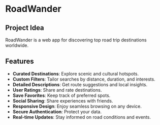 # RoadWander  

## Project Idea
RoadWander is a web app for discovering top road trip destinations worldwide.

## Features
- **Curated Destinations**: Explore scenic and cultural hotspots.
- **Custom Filters**: Tailor searches by distance, duration, and interests.
- **Detailed Descriptions**: Get route suggestions and local insights.
- **User Ratings**: Share and rate destinations.
- **Save Favorites**: Keep track of preferred spots.
- **Social Sharing**: Share experiences with friends.
- **Responsive Design**: Enjoy seamless browsing on any device.
- **Secure Authentication**: Protect your data.
- **Real-time Updates**: Stay informed on road conditions and events.